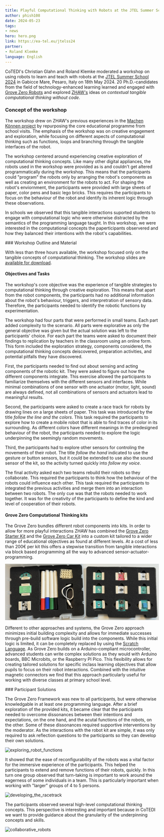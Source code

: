 ```yaml
---
title: Playful Computational Thinking with Robots at the JTEL Summer School 2024
author: phish108
date: 2024-05-23
tags: 
- news
hero: hero.png
link: https://ea-tel.eu/jtelss24
partner: 
- Roland Klemke
language: English
---
```


CoTEDI&#39;s Christian Glahn and Roland Klemke moderated a workshop on using robots to learn and teach with robots at the [JTEL Summer School 2024](https://ea-tel.eu/jtelss24) in Gabicce Mare, Pesaro, Italy on 18th May 2024. 20 Ph.D.-candidates from the field of technology-enhanced learning learned and engaged with [Grove Zero Robots](https://www.seeedstudio.com/TinkerGen-Grove-Zero-c-1984.html) and explored [ZHAW&#39;s](https://dxi.ai/2021/08/22/memn/) ideas on *contextual tangible computational thinking without code*.

### Concept of the workshop 

The workshop drew on ZHAW's previous experiences in the [Machen Können project](https://dxi.ai/2021/08/22/memn/) by repurposing the core educational programme from school visits. The emphasis of the workshop was on creative engagement and exploration, while focusing on different aspects of computational thinking such as functions, loops and branching through the tangible interfaces of the robot. 

The workshop centered around experiencing creative exploration of computational thinking concepts. Like many other digital appliances, the robots used in the workshop were provided as is and couldn't get altered programmatically during the workshop. This means that the participants could "program" the robots only by arranging the robot's components as well as creating an environment for the robots to act. For shaping the robot's enviornment, the participants were provided with large sheets of paper, color pens and basic lego bricks. This requires the participants to focus on the behaviour of the robot and identify its inherent logic through these observations. 

In schools we observed that this tangible interactions suported students to engage with computational logic who were otherwise distracted by the semantics of the programming language taught. In this workshop, we were interested in the computational concepts the paperticipants observered and how they balanced their intentions with the robot's capabilities. 

### Workshop Outline and Material 

With less than three hours available, the workshop focused only on the tangible concepts of computational thinking. The workshop slides are [available for download](20240517_jtelss_robots_computational_thinking.pdf).

#### Objectives and Tasks

The workshop's core objective was the experience of tangible strategies to computational thinking through creative exploration. This means that apart from the robot components, the participants had no additional information about the robot's behaviour, triggers, and interpretration of sensory data. Therefore, the participants needed to identify the robotic functions by experimentation. 

The workshop had four parts that were performed in small teams. Each part added complexity to the scenario. All parts were explorative as only the general objective was given but the actual solution was left to the participants' choice. For each part the teams were asked to document their findings to replication by teachers in the classroom using an online form. This form included the exploration strategy, components considered, the computational thinking concepts deiscovered, preparation activities, and potential pitfalls they have discovered. 

First, the participants needed to find out about sensing and acting components of the robotic kit. They were asked to figure out how the different components integrate. This exercise allowed the participants to familiarize themselves with the different sensors and interfaces. While minimal combinations of one sensor with one actuator (motor, light, sound) are always defined, not all combinations of sensors and actuators lead to meaningful results.

Second, the participants were asked to create a race track for robots by drawing lines on a large sheets of paper. This task was introduced by the title *follow the line and the colors*. This task required the participants to explore how to create a mobile robot that is able to find traces of color in its surrounding. As different colors have different meanings in the predesigned behaviour of the robot, the participants needed to explore the logic underpinning the seemingly random movements.

Third, the participants had to explore other sensors for controling the movements of their robot. The title *follow the hand* indicated to use the gesture or button sensors, but it could be extended to use also the sound sensor of the kit, so the activity turned quickly into *follow my voice*. 

The final activity asked each two teams rebuild their robots so they collaborate. This required the participants to think how the behaviour of the robots could influence each other. This task required the participants to integrated the previous activities and merge them into an interaction between two robots. The only cue was that the robots needed to work together. It was for the creativity of the participants to define the kind and level of cooperation of their robots.

#### Grove Zero Computational Thinking kits

The Grove Zero bundles different robot components into kits. In order to allow for more playful interactions ZHAW has combined the [Grove Zero Starter Kit](https://www.seeedstudio.com/Grove-Zero-Starter-Kit-V2-0-p-4352.html) and the [Grove Zero Car Kit](https://www.seeedstudio.com/Grove-Zero-Car-Kit-V2-0-p-4351.html) into a custom kit tailored to a wider range of educational objectives as found at different levels. At a cost of less than 200€ per kit this offers a stepwise transition from tangible interactions via block based programming all the way to advanced sensor-actuator-programming. 

![ZHAW_ActUp_StarterKit](docs/news/page_83/ZHAW_ActUp_StarterKit.png)

Different to other approaches and systems, the Grove Zero approach minimizes initial building complexity and allows for immediate successes through pre-build software logic build into the components. While this initial logic is limited, it can be completely replaced by using the [Scratch Language](https://scratch.mit.edu/). As Grove Zero builds on a Arduino-compliant microcontroller, advanced students can write complex solutions as they would with Arduino boards, BBC Microbits, or the Raspberry PI Pico. This flexibility allows for creating tailored solutions for specific inclass learning objectives that allow pupils to focus on their robot interactions. Combined with the intuitive magnetic connectors we find that this approach particularly useful for working with diverse classes at primary school level. 

### Participant Solutions

The Grove Zero Framework was new to all participants, but were otherwise knowledgable in at least one programming language. After a brief exploration of the provided kits, it became clear that the participants needed to overcome dissonances between their intentions and expectations, on the one hand, and the acutal functions of the robots, on the other. Some of these dissonances required supportive interventions by the moderator. As the interactions with the robot kit are simple, it was only required to ask reflection questions to the participants so they can develop their own solutions.  

![exploring_robot_functions](docs/news/page_83/exploring_robot_functions.png)

It showed that the ease of reconfigurability of the robots was a vital factor for the immersive experience of the participants. This helped the participants to extend and remove functions of their robots, quickly. In this turn one group observed that turn-taking is important to work around the eagerness of some individuals in a team. This is particularly important when working with "larger" groups of 4 to 5 persons. 

![developing_the_racetrack](docs/news/page_83/developing_the_racetrack.png)

The participants observed several high-level computational thinking concepts. This perspective is interesting and important because in CoTEDI we want to provide guidance about the granularity of the underpinning concepts and skills.

![collaborative_robots](collaborative_robots.png)
